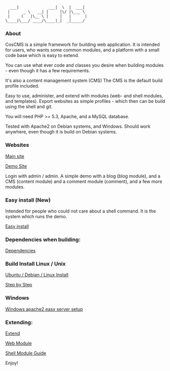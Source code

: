 

	  ___|             ___|  \  |  ___|  
	 |      _ \   __| |     |\/ |\___ \  
	 |     (   |\__ \ |     |   |      | 
	\____|\___/ ____/\____|_|  _|_____/  

### About

CosCMS is a simple framework for building web application.
It is intended for users, who wants some common modules, and a platform 
with a small code base which is easy to extend.

You can use what ever code and classes you desire when building 
modules - even though it has a few requirements. 
 
It's also a content management system (CMS) 
The CMS is the default build profile included.
 
Easy to use, administer, and extend with modules 
(web- and shell modules, and templates). 
Export websites as simple profiles - which then can be build 
using the shell and git. 

You will need PHP >= 5.3, Apache, and a MySQL database. 

Tested with Apache2 on Debian systems, and Windows. 
Should work anywhere, even though it is build on Debian systems.  

### Websites

[Main site](http://www.coscms.org)

[Demo Site](http://demo.coscms.org/) 

Login with admin / admin. A simple demo with a blog (blog module),
and a CMS (content module) and a comment module (comment), 
and a few more modules. 

### Easy install (New)

Intended for people who could not care about a shell command. 
It is the system which runs the demo. 

[Easy install](http://www.coscms.org/content/article/view/37/Easy-Install)



### Dependencies when building: 

[Dependencies](http://www.coscms.org/content/article/view/43/Dependencies)

### Build Install Linux / Unix 

[Ubuntu / Debian / Linux Install](http://www.coscms.org/content/article/view/26/Debian--Ubuntu-install)

[Step by Step](http://www.coscms.org/content/article/view/1/Step-by-Step-Linux-Install)

### Windows

[Windows apache2 easy server setup](http://www.coscms.org/content/article/view/71/Windows-Apache2-Easy-Server-Setup)

### Extending: 

[Extend](http://www.coscms.org/content/article/view/40/Extend)

[Web Module](http://www.coscms.org/content/article/view/27/Web-Module-Guide)

[Shell Module Guide](http://www.coscms.org/content/article/view/60/Shell-Module-Guide)

Enjoy!

